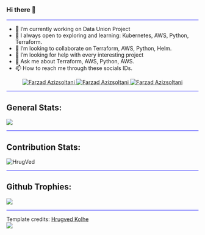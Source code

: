 ### Hi there 👋

<hr style="height:2px;border-width:1;border-radius: 5px;color:gray;background-color:#8080ff">


- 🔭 I’m currently working on Data Union Project
- 🌱 I always open to exploring and learning: Kubernetes, AWS, Python, Terraform. 
- 👯 I’m looking to collaborate on Terraform, AWS, Python, Helm.
- 🤔 I’m looking for help with every interesting project
- 💬 Ask me about Terraform, AWS, Python, AWS.
- 📫 How to reach me through these socials IDs.

<!-----Social Accounts------>

<p align="center">
<a href="https://www.linkedin.com/in/farzad-azizsoltani/">
<img border="0" alt="Farzad Azizsoltani" src="https://img.icons8.com/doodle/40/000000/linkedin--v2.png"/>
</a>
<a href="https://t.me/farzad_azizsoltani">
<img border="0" alt="Farzad Azizsoltani" src="https://img.icons8.com/doodle/40/000000/telegram-app.png"/>
</a>
<a href="mailto:farzad.azizsoltani98@gmail.com">
<img border="0" alt="Farzad Azizsoltani" src="https://img.icons8.com/doodle/38/000000/gmail-new.png"/>
</a>
</p>

<hr style="height:2px;border-width:1;border-radius: 5px;color:#8080ff;background-color:#8080ff">

<!-----Contribution figures------>

## General Stats:

<img align="center" src = "https://github-readme-stats.vercel.app/api?username=fazizsoltani&&show_icons=true&title_color=02D752&icon_color=bb2acf&text_color=b3b3ff&bg_color=0,000000,130F40">

<hr style="height:2px;border-width:1;border-radius: 5px;color:gray;background-color:#8080ff">


<!------------ Streak Display -------------->

## Contribution Stats:

<div>
<p><img align="center" src="https://github-readme-streak-stats.herokuapp.com/?user=fazizsoltani&theme=dark" alt="HrugVed" /></p>
</div>

<hr style="height:2px;border-width:1;border-radius: 5px;color:#8080ff;background-color:#8080ff">
 

 <!------------------- My github trophies ----------------------->

## Github Trophies:

<img src="https://github-profile-trophy.vercel.app/?username=fazizsoltani&theme=onestar&margin-w=5&rank=SSS,SS,S,AAA,AA,A,B,C,SECRET" />

 
 </br>
<hr style="height:2px;#8080ffborder-width:0;border-radius: 5px;color:gray;background-color:#8080ff">

Template credits: [Hrugved Kolhe](https://github.com/hrugved06)
</br>
![](https://komarev.com/ghpvc/?username=fazizsoltani&color=grey)